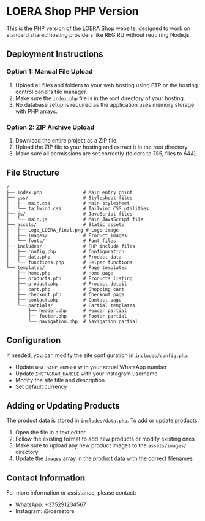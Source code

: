 # LOERA Shop PHP Version

This is the PHP version of the LOERA Shop website, designed to work on standard shared hosting providers like REG.RU without requiring Node.js.

## Deployment Instructions

### Option 1: Manual File Upload

1. Upload all files and folders to your web hosting using FTP or the hosting control panel's file manager.
2. Make sure the `index.php` file is in the root directory of your hosting.
3. No database setup is required as the application uses memory storage with PHP arrays.

### Option 2: ZIP Archive Upload

1. Download the entire project as a ZIP file.
2. Upload the ZIP file to your hosting and extract it in the root directory.
3. Make sure all permissions are set correctly (folders to 755, files to 644).

## File Structure

```
/
├── index.php               # Main entry point
├── css/                    # Stylesheet files
│   ├── main.css            # Main stylesheet
│   └── tailwind.css        # Tailwind CSS utilities
├── js/                     # JavaScript files
│   └── main.js             # Main JavaScript file
├── assets/                 # Static assets
│   ├── Logo_LOERA_final.png # Logo image
│   ├── images/             # Product images
│   └── fonts/              # Font files
├── includes/               # PHP include files
│   ├── config.php          # Configuration
│   ├── data.php            # Product data
│   └── functions.php       # Helper functions
└── templates/              # Page templates
    ├── home.php            # Home page
    ├── products.php        # Products listing
    ├── product.php         # Product detail
    ├── cart.php            # Shopping cart
    ├── checkout.php        # Checkout page
    ├── contact.php         # Contact page
    └── partials/           # Partial templates
        ├── header.php      # Header partial
        ├── footer.php      # Footer partial
        └── navigation.php  # Navigation partial
```

## Configuration

If needed, you can modify the site configuration in `includes/config.php`:

- Update `WHATSAPP_NUMBER` with your actual WhatsApp number
- Update `INSTAGRAM_HANDLE` with your Instagram username
- Modify the site title and description
- Set default currency

## Adding or Updating Products

The product data is stored in `includes/data.php`. To add or update products:

1. Open the file in a text editor
2. Follow the existing format to add new products or modify existing ones
3. Make sure to upload any new product images to the `assets/images/` directory
4. Update the `images` array in the product data with the correct filenames

## Contact Information

For more information or assistance, please contact:
- WhatsApp: +375291234567
- Instagram: @loerastore